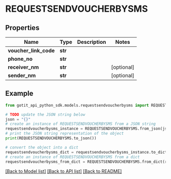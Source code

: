 # REQUESTSENDVOUCHERBYSMS


## Properties

Name | Type | Description | Notes
------------ | ------------- | ------------- | -------------
**voucher_link_code** | **str** |  | 
**phone_no** | **str** |  | 
**receiver_nm** | **str** |  | [optional] 
**sender_nm** | **str** |  | [optional] 

## Example

```python
from gotit_api_python_sdk.models.requestsendvoucherbysms import REQUESTSENDVOUCHERBYSMS

# TODO update the JSON string below
json = "{}"
# create an instance of REQUESTSENDVOUCHERBYSMS from a JSON string
requestsendvoucherbysms_instance = REQUESTSENDVOUCHERBYSMS.from_json(json)
# print the JSON string representation of the object
print(REQUESTSENDVOUCHERBYSMS.to_json())

# convert the object into a dict
requestsendvoucherbysms_dict = requestsendvoucherbysms_instance.to_dict()
# create an instance of REQUESTSENDVOUCHERBYSMS from a dict
requestsendvoucherbysms_from_dict = REQUESTSENDVOUCHERBYSMS.from_dict(requestsendvoucherbysms_dict)
```
[[Back to Model list]](../README.md#documentation-for-models) [[Back to API list]](../README.md#documentation-for-api-endpoints) [[Back to README]](../README.md)


